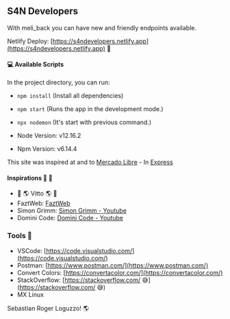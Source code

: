 ## S4N Developers
With meli_back you can have new and friendly endpoints available.

Netlify Deploy: [https://s4ndevelopers.netlify.app](https://s4ndevelopers.netlify.app) 👀 

#### 💻 Available Scripts

In the project directory, you can run:

- `npm install` (Install all dependencies)
- `npm start` (Runs the app in the development mode.)
- `npx nodemon` (It's start with previous command.)

- Node Version: v12.16.2
- Npm Version: v6.14.4

This site was inspired at and to [Mercado Libre](https://www.mercadolibre.com.ar/) - In [Express](https://expressjs.com/es/)

#### Inspirations 🤯 🧠
- 🌈 🌎  Vitto 🌎 🏹
- FaztWeb: [FaztWeb](https://www.faztweb.com/)
- Simon Grimm: [Simon Grimm - Youtube](https://www.youtube.com/channel/UCZZPgUIorPao48a1tBYSDgg)
- Domini Code: [Domini Code - Youtube](https://www.youtube.com/channel/UC3QuZuJr2_EOUak8bWUd74A)

### Tools 🧩
- VSCode: [https://code.visualstudio.com/](https://code.visualstudio.com/)
- Postman: [https://www.postman.com/](https://www.postman.com/)
- Convert Colors: [https://convertacolor.com/](https://convertacolor.com/)
- StackOverflow: [https://stackoverflow.com/ 😅](https://stackoverflow.com/ 😅)
- MX Linux


Sebastian Roger Loguzzo! 🌎
